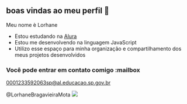 ## boas vindas ao meu perfil 💟

Meu nome è Lorhane

-  Estou estudando na [Alura](https://www.alura.com.br)
- Estou me desenvolvendo na linguagem JavaScript
- Utilizo esse espaço para minha organização e compartilhamento dos meus projetos desenvolvidos

### Você pode entrar em contato comigo :mailbox



0001233592063sp@al.educacao.sp.gov.br

@LorhaneBragavieiraMota
![](https://media1.tenor.com/m/B2LmPPT_L04AAAAC/zoro.gif)
